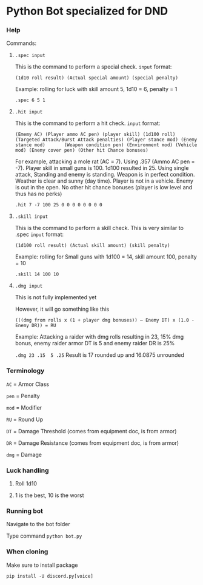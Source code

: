 # Python Bot specialized for DND

### Help
Commands:
1. `.spec input` 

    This is the command to perform a special check. `input` format:
    
    `(1d10 roll result) (Actual special amount) (special penalty)`
    
    Example: rolling for luck with skill amount 5, 1d10 = 6, penalty = 1
    
    `.spec 6 5 1`


1. `.hit input`

    This is the command to perform a hit check. `input` format:

    `(Ememy AC) (Player ammo AC pen) (player skill) (1d100 roll) (Targeted Attack/Burst Attack penalties) (Player stance mod) (Enemy stance mod)       (Weapon condition pen) (Environment mod) (Vehicle mod) (Enemy cover pen) (Other hit Chance bonuses)`
    
    For example, attacking a mole rat (AC = 7). Using .357 (Ammo AC pen = -7). Player skill in small guns is 100. 1d100 resulted in 25. Using single attack, Standing and enemy is standing. Weapon is in perfect condition. Weather is clear and sunny (day time). Player is not in a vehicle. Enemy is out in the open. No other hit chance bonuses (player is low level and thus has no perks)
    
    `.hit 7 -7 100 25 0 0 0 0 0 0 0 0`
    
    
1. `.skill input` 

    This is the command to perform a skill check. This is very similar to .spec `input` format:
    
    `(1d100 roll result) (Actual skill amount) (skill penalty)`
    
    Example: rolling for Small guns with 1d100 = 14, skill amount 100, penalty = 10
    
    `.skill 14 100 10`
    
    
1. `.dmg input`

    This is not fully implemented yet
    
    However, it will go something like this
    
    `(((dmg from rolls x (1 + player dmg bonuses)) – Enemy DT) x (1.0 - Enemy DR)) = RU`
    
    Example: Attacking a raider with dmg rolls resulting in 23, 15% dmg bonus, enemy raider armor DT is 5 and enemy raider DR is 25%
    
    `.dmg 23 .15  5 .25` Result is 17 rounded up and 16.0875 unrounded

 
### Terminology
`AC` = Armor Class

`pen` = Penalty

`mod` = Modifier

`RU` = Round Up

`DT` = Damage Threshold (comes from equipment doc, is from armor)

`DR` = Damage Resistance (comes from equipment doc, is from armor)

`dmg` = Damage


### Luck handling
1. Roll 1d10

1. 1 is the best, 10 is the worst

### Running bot
Navigate to the bot folder

Type command `python bot.py`

### When cloning
Make sure to install package

`pip install -U discord.py[voice]`

